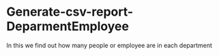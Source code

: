 # Generate-csv-report-DeparmentEmployee
In this we find out how many people or employee are in each department
